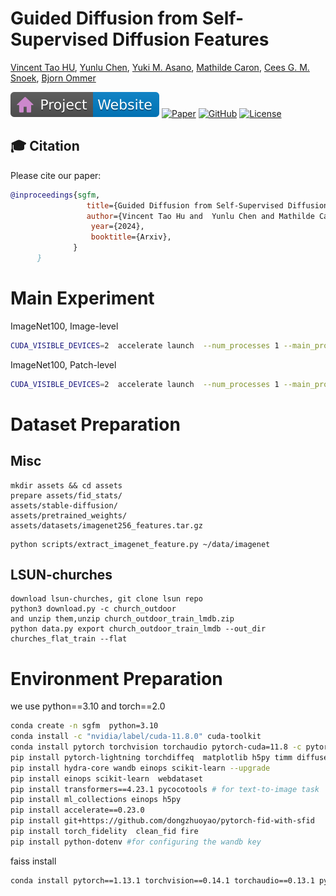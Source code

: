 # Guided Diffusion from Self-Supervised Diffusion Features


<span class="author-block">
                <a href="https://taohu.me/" target="_blank">Vincent Tao HU</a>,</span>
                  <span class="author-block">
                    <a href="https://yunlu-chen.github.io/" target="_blank">Yunlu Chen</a>,
                  </span>
                  <span class="author-block">
                    <a href="https://yukimasano.github.io/" target="_blank">Yuki M. Asano</a>,
                  </span>
                  <span class="author-block">
                    <a href="https://www.google.com/search?q=mathilde+caron&rlz=1C5CHFA_enDE1097DE1097&oq=Mathilde+Caron&gs_lcrp=EgZjaHJvbWUqDAgAECMYJxiABBiKBTIMCAAQIxgnGIAEGIoFMgcIARAuGIAEMgcIAhAAGIAEMgcIAxAAGIAEMggIBBAAGBYYHjIICAUQABgWGB4yCAgGEAAYFhgeMgYIBxBFGD3SAQcxNjFqMGo0qAIAsAIA&sourceid=chrome&ie=UTF-8" target="_blank">Mathilde Caron</a>,
                  </span>
                  <span class="author-block">
                    <a href="https://www.ceessnoek.info/" target="_blank">Cees G. M. Snoek</a>,
                  </span>
                  <span class="author-block">
                    <a href="https://ommer-lab.com/people/ommer/" target="_blank">Bjorn Ommer</a>
                  </span>
                  


[![Website](doc/badges/badge-website.svg)](https://taohu.me/project_sgfm/)
[![Paper](https://img.shields.io/badge/arXiv-PDF-b31b1b)](https://arxiv.org/abs/2312.08825)
[![GitHub](https://img.shields.io/github/stars/dongzhuoyao/sgfm?style=social)](https://github.com/dongzhuoyao/sgfm)
[![License](https://img.shields.io/badge/License-Apache--2.0-929292)](https://www.apache.org/licenses/LICENSE-2.0)


## 🎓 Citation

Please cite our paper:

```bibtex
@inproceedings{sgfm,
                 title={Guided Diffusion from Self-Supervised Diffusion Features},
                 author={Vincent Tao Hu and  Yunlu Chen and Mathilde Caron and Yuki M Asano and Cees G. M. Snoek and Björn Ommer},
                  year={2024},
                  booktitle={Arxiv},
              }
      }
```



# Main Experiment

ImageNet100, Image-level
```bash
CUDA_VISIBLE_DEVICES=2  accelerate launch  --num_processes 1 --main_process_port 8050  --mixed_precision fp16 train_sgfm_hydra.py nnet=uvit_online  train.batch_size=64  train.n_steps=400_000 train.log_interval=10 train.vis_interval=5_000  train.save_interval=40_000  is_debug=0 tag=_
```

ImageNet100, Patch-level
```bash
CUDA_VISIBLE_DEVICES=2  accelerate launch  --num_processes 1 --main_process_port 8050  --mixed_precision fp16 train_sgfm_hydra.py nnet=uvit_online_patch train.batch_size=64  train.n_steps=400_000 train.log_interval=10 train.vis_interval=5_000  train.save_interval=40_000  is_debug=0 tag=_
```



# Dataset Preparation

## Misc
```
mkdir assets && cd assets
prepare assets/fid_stats/ 
assets/stable-diffusion/ 
assets/pretrained_weights/ 
assets/datasets/imagenet256_features.tar.gz 
```

```
python scripts/extract_imagenet_feature.py ~/data/imagenet
```


## LSUN-churches
```
download lsun-churches, git clone lsun repo
python3 download.py -c church_outdoor
and unzip them,unzip church_outdoor_train_lmdb.zip
python data.py export church_outdoor_train_lmdb --out_dir churches_flat_train --flat
```

# Environment Preparation


we use python==3.10 and torch==2.0


```bash 
conda create -n sgfm  python=3.10
conda install -c "nvidia/label/cuda-11.8.0" cuda-toolkit
conda install pytorch torchvision torchaudio pytorch-cuda=11.8 -c pytorch -c nvidia
pip install pytorch-lightning torchdiffeq  matplotlib h5py timm diffusers accelerate loguru blobfile ml_collections
pip install hydra-core wandb einops scikit-learn --upgrade
pip install einops scikit-learn  webdataset
pip install transformers==4.23.1 pycocotools # for text-to-image task
pip install ml_collections einops h5py
pip install accelerate==0.23.0
pip install git+https://github.com/dongzhuoyao/pytorch-fid-with-sfid
pip install torch_fidelity  clean_fid fire
pip install python-dotenv #for configuring the wandb key
```

faiss install 
```bash 
conda install pytorch==1.13.1 torchvision==0.14.1 torchaudio==0.13.1 pytorch-cuda=11.7 -c pytorch -c nvidia
```


